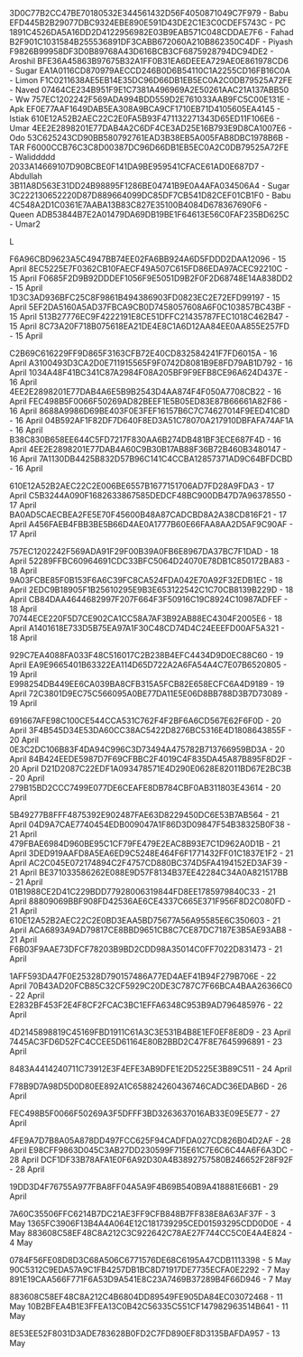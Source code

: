 3D0C77B2CC47BE70180532E344561432D56F4050871049C7F979 - Babu
EFD445B2B29077DBC9324EBE890E591D43DE2C1E3C0CDEF5743C - PC
1891C4526DA5A16DD2D4122956982E03B9EAB571C048CDDAE7F6 - Fahad
B2F901C1031584B255536891DF3CABB672060A210B862350C4DF - Piyash
F9826B99958DF3D0B89768A43D616BCB3CF6875928794DC94DE2 - Aroshil
BFE36A45863B97675B32A1FF0B31EA6DEEEA729AE0E861978CD6 - Sugar
EA1A0116CD870979AECCD246B0D6B54110C1A2255CD16FB16C0A  - Limon
F1C0211638AE5EB14E35DC96D66DB1EB5EC0A2C0DB79525A72FE - Naved
07464CE234B951F9E1C7381A496969A2E50261AAC21A137ABB50 - Ww
757EC1202242F569ADA994BDD559D2E761033AAB9FC5C00E131E - Apk
EF0E77AAF1649DAB5EA308A9BCA9CF1710EB71D4105605EA4145 - Istiak
610E12A52B2AEC22C2E0FA5B93F471132271343D65ED11F106E6 - Umar
4EE2E2898201E77DAB4A2C6DF4CE3AD25E16B793E9D8CA1007E6 - Odo
53C625243CD90BB580792761EAD3B38EB5A005FAB8DBC1978B6B - TAR
F6000CCB76C3C8D00387DC96D66DB1EB5EC0A2C0DB79525A72FE - Waliddddd
2033A14669107D90BCBE0F141DA9BE959541CFACE61AD0E687D7 - Abdullah 
3B11A8D563E31DD24B98895F1286BE04741B9E0A4AFA034506A4 - Sugar
3C222130652220D87D889664099DC85DF7CB541D82CEF01CB1F0 - Babu 
4C548A2D1C0361E7AABA13B83C827E35100B4084D678367690F6 - Queen
ADB53844B7E2A01479DA69DB19BE1F64613E56C0FAF235BD625C - Umar2


L

F6A96CBD9623A5C4947BB74EE02FA6BB924A6D5FDDD2DAA12096 - 15 April
8EC5225E7F0362CB10FAECF49A507C615FD86EDA97ACEC92210C - 15 April
F0685F2D9B92DDDEF1056F9E5051D9B2F0F2D68748E14A838DD2 - 15 April
1D3C3AD936BFC25C8F9861B494386903FD0823EC2E72EFD99197 - 15 April
5EF2DA5160A5AD37FBCA9CB0D7458057608A6F0C103857BC43BF - 15 April
513B27776EC9F4222191E8CE51DFFC21435787FEC1018C462B47 - 15 April
8C73A20F718B075618EA21DE4E8C1A6D12AA84EE0AA855E257FD - 15 April

C2B69C616229FF9D865F3163CFB72E40CD832584241F7FD6015A - 16 April
A3100493D3CA2D0E711915565F9F0742D8081B9E8FD79AB1D792 - 16 April
1034A48F41BC341C87A2984F08A205BF9F9EFB8CE96A624D437E - 16 April
4EE2E2898201E77DAB4A6E5B9B2543D4AA874F4F050A7708CB22 - 16 April
FEC498B5F0066F50269AD82BEEF1E5B05ED83E87B66661A82F86 - 16 April
8688A9986D69BE403F0E3FEF16157B6C7C74627014F9EED41C8D - 16 April
04B592AF1F82DF7D640F8ED3A51C78070A217910DBFAFA74AF1A - 16 April
B38C830B658EE644C5FD7217F830AA6B274DB481BF3ECE687F4D - 16 April
4EE2E2898201E77DAB4A60C9B30B17AB88F36B72B460B3480147 - 16 April
7A1130DB4425B832D57B96C141C4CCBA12857371AD9C64BFDCBD - 16 April


610E12A52B2AEC22C2E006BE6557B1677151706AD7FD28A9FDA3 - 17 April
C5B3244A090F1682633867585DEDCF48BC900DB47D7A96378550 - 17 April
BA0AD5CAECBEA2FE5E70F45600B48A87CADCBD8A2A38CD816F21 - 17 April
A456FAEB4FBB3BE5B66D4AE0A1777B60E66FAA8AA2D5AF9C90AF - 17 April


757EC1202242F569ADA91F29F00B39A0FB6E8967DA37BC7F1DAD - 18 April
52289FFBC60964691CDC33BFC5064D24070E78DB1C850172BA83 - 18 April
9A03FCBE85F0B153F6A6C39FC8CA524FDA042E70A92F32EDB1EC - 18 April
2EDC9B18905F1B25610295E9B3E653122542C1C70CB8139B229D - 18 April
CB84DAA4644682997F207F664F3F50916C19C8924C10987ADFEF - 18 April
70744ECE220F5D7CE902CA1CC58A7AF3B92AB88EC4304F2005E6 - 18 April
A1401618E733D5B75EA97A1F30C48CD74D4C24EEEFD00AF5A321 - 18 April


929C7EA4088FA033F48C516017C2B238B4EFC4434D9D0EC88C60 - 19 April
EA9E9665401B63322EA114D65D722A2A6FA54A4C7E07B6520805 - 19 April
E998254DB449EE6CA039BA8CFB315A5FCB82E658ECFC6A4D9189 - 19 April
72C3801D9EC75C566095A0BE77DA11E5E06D8BB788D3B7D73089 - 19 April


691667AFE98C100CE544CCA531C762F4F2BF6A6CD567E62F6F0D - 20 April
3F4B545D34E53DA60CC38AC5422D8276BC5316E4D1808643855F - 20 April
0E3C2DC106B83F4DA94C996C3D73494A475782B713766959BD3A - 20 April
84B424EEDE5987D7F69CFBBC2F4019C4F835DA45A87B895F8D2F - 20 April
D21D2087C22EDF1A093478571E4D290E0628E82011BD67E2BC3B - 20 April
279B15BD2CCC7499E077DE6CEAFE8DB784CBF0AB311803E43614 - 20 April

5B49277B8FFF4875392E902487FAE63D8229450DC6E53B7AB564 - 21 April
04D9A7CAE7740454EDB009047A1F86D3D09847F54B38325B0F38 - 21 April
479FBAE6984D960BE95C1CF79FE479E2EAC8B93E7C1D962A0D1B - 21 April
3DED919AAFD8A5EA6ED9C5248E464F6F1771432FF01C1837E1F2 - 21 April
AC2C045E072174894C2F4757CD880BC374D5FA4194152ED3AF39 - 21 April
BE371033586262E088E9D57F8134B37EE42284C34A0A821517BB - 21 April
01B1988CE2D41C229BDD77928006319844FD8EE1785979840C33 - 21 April
88809069BBF908FD42536AE6CE4337C665E371F956F8D2C080FD - 21 April
610E12A52B2AEC22C2E0BD3EAA5BD75677A56A95585E6C350603 - 21 April
ACA6893A9AD79817CE8BBD9651CB8C7CE87DC7187E3B5AE93AB8 - 21 April
F6B03F9AAE73DFCF78203B9BD2CDD98A35014C0FF7022D831473 - 21 April



1AFF593DA47F0E25328D790157486A77ED4AEF41B94F279B706E - 22 April
70B43AD20FCB85C32CF5929C20DE3C787C7F66BCA4BAA26366C0 - 22 April
E2832BF453F2E4F8CF2FCAC3BC1EFFA6348C953B9AD796485976 - 22 April


4D2145898819C45169FBD1911C61A3C3E531B4B8E1EF0EF8E8D9 - 23 April
7445AC3FD6D52FC4CCEE5D61164E80B2BBD2C47F8E7645996891 - 23 April


8483A4414240711C73912E3F4EFE3AB9DFE1E2D5225E3B89C511 - 24 April


F78B9D7A98D5D0D80EE892A1C658824260436746CADC36EDAB6D - 26 April

FEC498B5F0066F50269A3F5DFFF3BD3263637016AB33E09E5E77 - 27 April


4FE9A7D7B8A05A878DD497FCC625F94CADFDA027CD826B04D2AF - 28 April
E98CFF9863D045C3AB27DD230599F715E61C7E6C6C44A6F6A3DC - 28 April
DCF1DF33B78AFA1E0F6A92D30A4B3892757580B246652F28F92F - 28 April

19DD3D4F76755A977FBA8FF04A5A9F4B69B540B9A418881E66B1 - 29 April


7A60C35506FFC6214B7DC21AE3FF9CFB848B7FF838E8A63AF37F - 3 May
1365FC3906F13B4A4A064E12C181739295CED01593295CDD0D0E - 4 May
883608C58EF48C8A212C3C922642C78AE27F744CC5C0E4A4E824 - 4 May

0784F56FE08D8D3C68A506C6771576DE68C6195A47CDB1113398 - 5 May
90C5312C9EDA57A9C1FB4257DB1BC8D71917DE7735ECFA0E2292 - 7 May
891E19CAA566F771F6A53D9A541E8C23A7469B37289B4F66D946 - 7 May

883608C58EF48C8A212C4B6804DD89549FE905DA84EC03072468 - 11 May
10B2BFEA4B1E3FFEA13C0B42C56335C551CF147982963514B641 - 11 May

8E53EE52F8031D3ADE783628B0FD2C7FD890EF8D3135BAFDA957 - 13 May
